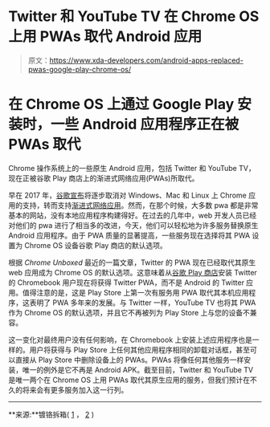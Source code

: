 # Twitter 和 YouTube TV 在 Chrome OS 上用 PWAs 取代 Android 应用

> 原文：<https://www.xda-developers.com/android-apps-replaced-pwas-google-play-chrome-os/>

# 在 Chrome OS 上通过 Google Play 安装时，一些 Android 应用程序正在被 PWAs 取代

Chrome 操作系统上的一些原生 Android 应用，包括 Twitter 和 YouTube TV，现在正被谷歌 Play 商店上的渐进式网络应用(PWAs)所取代。

早在 2017 年，[谷歌宣布](https://www.xda-developers.com/progressive-web-apps-replace-google-chrome-apps/)将逐步取消对 Windows、Mac 和 Linux 上 Chrome 应用的支持，转而支持[渐进式网络应用](https://www.xda-developers.com/tag/pwa/)。然而，在那个时候，大多数 pwa 都是非常基本的网站，没有本地应用程序构建得好。在过去的几年中，web 开发人员已经对他们的 pwa 进行了相当多的改进，今天，他们可以轻松地为许多服务替换原生 Android 应用程序。由于 PWA 质量的显著提高，一些服务现在选择将其 PWA 设置为 Chrome OS 设备谷歌 Play 商店的默认选项。

根据 *Chrome Unboxed* 最近的一篇文章，Twitter 的 PWA 现在已经取代其原生 web 应用成为 Chrome OS 的默认选项。这意味着从[谷歌 Play 商店](https://www.xda-developers.com/tag/google-play-store/)安装 Twitter 的 Chromebook 用户现在将获得 Twitter PWA，而不是 Android 的 Twitter 应用。值得注意的是，这是 Play Store 上第一次有服务用 PWA 取代其本机应用程序，这表明了 PWA 多年来的发展。与 Twitter 一样，YouTube TV 也将其 PWA 作为 Chrome OS 的默认选项，并且它不再被列为 Play Store 上与您的设备不兼容。

这一变化对最终用户没有任何影响，在 Chromebook 上安装上述应用程序也是一样的。用户将获得与 Play Store 上任何其他应用程序相同的卸载对话框，甚至可以直接从 Play Store 中删除设备上的 PWAs。PWAs 将像任何其他服务一样安装，唯一的例外是它不再是 Android APK。截至目前，Twitter 和 YouTube TV 是唯一两个在 Chrome OS 上用 PWAs 取代其原生应用的服务，但我们预计在不久的将来会有更多服务加入这一行列。

* * *

**来源:**镀铬拆箱( [1](https://chromeunboxed.com/twitter-pwa-default-google-play-store-chromebooks-chrome-os/) ， [2](https://chromeunboxed.com/youtube-tv-chromebook-pwa-install-google-play-store/) )